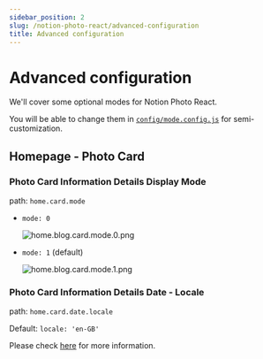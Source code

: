 ```yaml
---
sidebar_position: 2
slug: /notion-photo-react/advanced-configuration
title: Advanced configuration
---
```


# Advanced configuration

We'll cover some optional modes for Notion Photo React.

You will be able to change them in [`config/mode.config.js`](https://github.com/okisdev/Notion-Photo-React/blob/main/config/mode.config.js) for semi-customization.

## Homepage - Photo Card

### Photo Card Information Details Display Mode

path: `home.card.mode`

-   `mode: 0`

    ![home.blog.card.mode.0.png](/docs/notion-photo-react/advanced-configuration/home.photo.card.mode.0.png)

-   `mode: 1` (default)

    ![home.blog.card.mode.1.png](/docs/notion-photo-react/advanced-configuration/home.photo.card.mode.1.png)

### Photo Card Information Details Date - Locale

path: `home.card.date.locale`

Default: `locale: 'en-GB'`

Please check [here](https://developer.mozilla.org/en-US/docs/Web/JavaScript/Reference/Global_Objects/Date/toLocaleDateString) for more information.
